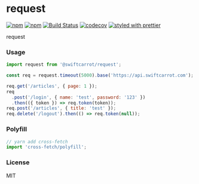 # request

[![npm](https://img.shields.io/npm/v/@swiftcarrot/request.svg)](https://www.npmjs.com/package/@swiftcarrot/request)
[![npm](https://img.shields.io/npm/dm/@swiftcarrot/request.svg)](https://www.npmjs.com/package/@swiftcarrot/request)
[![Build Status](https://travis-ci.org/swiftcarrot/request.svg?branch=master)](https://travis-ci.org/swiftcarrot/request)
[![codecov](https://codecov.io/gh/swiftcarrot/request/branch/master/graph/badge.svg)](https://codecov.io/gh/swiftcarrot/request)
[![styled with prettier](https://img.shields.io/badge/styled_with-prettier-ff69b4.svg)](https://github.com/prettier/prettier)

request

### Usage

```javascript
import request from '@swiftcarrot/request';

const req = request.timeout(5000).base('https://api.swiftcarrot.com');

req.get('/articles', { page: 1 });
req
  .post('/login', { name: 'test', password: '123' })
  .then(({ token }) => req.token(token));
req.post('/articles', { title: 'test' });
req.delete('/logout').then(() => req.token(null));
```

### Polyfill

```javascript
// yarn add cross-fetch
import 'cross-fetch/polyfill';
```

### License

MIT
